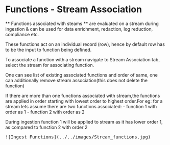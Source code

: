 # Functions - Stream Association

** Functions associated with steams ** are evaluated on a stream during ingestion & can be used for data enrichment, redaction, log reduction, compliance etc. 

These functions act on an individual record (row), hence by default row has to be the input to function being defined.

To associate a function with a stream navigate to Stream Association tab, select the stream for associating function.

One can see list of existing associated functions and order of same, one can additionally remove stream association(this does not delete the function)

If there are more than one functions associated with stream,the functions are applied in order starting with lowest order to highest order.For eg: for a stream lets assume there are two functions associated: 
    - function 1 with order as 1
    - function 2 with order as 2

During ingestion function 1 will be applied to stream as it has lower order 1, as compared to function 2 with order 2

<kbd>
![Ingest Functions](../../images/Stream_functions.jpg)
</kbd>
